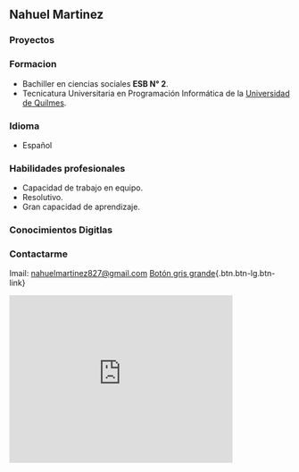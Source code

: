 ## Nahuel Martinez 

### Proyectos 

### Formacion
-    Bachiller en ciencias sociales **ESB N° 2**.
-    Tecnicatura Universitaria en Programación Informática de la [Universidad de Quilmes](http://www.unq.edu.ar).


### Idioma
-  Español 

### Habilidades profesionales
-  Capacidad de trabajo en equipo.
-  Resolutivo.
-  Gran capacidad de aprendizaje.

### Conocimientos Digitlas 

<p class="imagesDeLogo">
<i class="devicon-android-plain-wordmark colored"></i>
<i class="devicon-github-plain-wordmark colored"></i>
<i class="devicon-gitlab-plain-wordmark colored"></i>
<i class="devicon-javascript-plain colored"></i>
<i class="devicon-mysql-plain-wordmark colored"></i>
<i class="devicon-tomcat-line-wordmark colored"></i>
<i class="devicon-bootstrap-plain-wordmark colored"></i></p>

### Contactarme
Imail: nahuelmartinez827@gmail.com 
[Botón gris grande](https://www.google.com/gmail/){.btn.btn-lg.btn-link}

<iframe src="https://www.google.com/maps/embed?pb=!1m18!1m12!1m3!1d13203.62028101359!2d-59.801189917700825!3d-34.174344675752685!2m3!1f0!2f0!3f0!3m2!1i1024!2i768!4f13.1!3m3!1m2!1s0x95bbd82bd002be4d%3A0x17c67ebc874a76f!2sCabo+Fossatti+256%2C+Cap.+Sarmiento%2C+Buenos+Aires!5e0!3m2!1ses-419!2sar!4v1559086885552!5m2!1ses-419!2sar" width="400" height="300" frameborder="0" style="border:0" allowfullscreen></iframe>